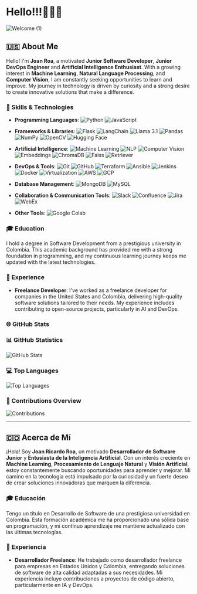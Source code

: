 # Hello!!!👋👋👋

![Welcome (1)](https://github.com/user-attachments/assets/0bea85be-af64-49d4-b5e3-2044283cc4ab)



## 🇺🇸 About Me

Hello! I'm **Joan Roa**, a motivated **Junior Software Developer**, **Junior DevOps Engineer** and **Artificial Intelligence Enthusiast**. With a growing interest in **Machine Learning**, **Natural Language Processing**, and **Computer Vision**, I am constantly seeking opportunities to learn and improve. My journey in technology is driven by curiosity and a strong desire to create innovative solutions that make a difference.

### 🔧 Skills & Technologies

- **Programming Languages**:
  ![Python](https://img.shields.io/badge/Python-3776AB?style=for-the-badge&logo=python&logoColor=white)
  ![JavaScript](https://img.shields.io/badge/JavaScript-F7DF1E?style=for-the-badge&logo=javascript&logoColor=black)

- **Frameworks & Libraries**:
  ![Flask](https://img.shields.io/badge/Flask-000000?style=for-the-badge&logo=flask&logoColor=white)
  ![LangChain](https://img.shields.io/badge/LangChain-FF5733?style=for-the-badge&logo=data:image/svg+xml;base64,...)
  ![Llama 3.1](https://img.shields.io/badge/Llama%203.1-FF5733?style=for-the-badge&logo=data:image/svg+xml;base64,...)
  ![Pandas](https://img.shields.io/badge/Pandas-150458?style=for-the-badge&logo=pandas&logoColor=white)
  ![NumPy](https://img.shields.io/badge/NumPy-013243?style=for-the-badge&logo=numpy&logoColor=white)
  ![OpenCV](https://img.shields.io/badge/OpenCV-5C3EE8?style=for-the-badge&logo=opencv&logoColor=white)
  ![Hugging Face](https://img.shields.io/badge/Hugging%20Face-FF5733?style=for-the-badge&logo=data:image/svg+xml;base64,...)
  
- **Artificial Intelligence**:
  ![Machine Learning](https://img.shields.io/badge/Machine%20Learning-0769AD?style=for-the-badge&logo=data:image/svg+xml;base64,...)
  ![NLP](https://img.shields.io/badge/NLP-00599C?style=for-the-badge&logo=data:image/svg+xml;base64,...)
  ![Computer Vision](https://img.shields.io/badge/Computer%20Vision-5C3EE8?style=for-the-badge&logo=data:image/svg+xml;base64,...)
  ![Embeddings](https://img.shields.io/badge/Embeddings-FF5733?style=for-the-badge&logo=data:image/svg+xml;base64,...)
  ![ChromaDB](https://img.shields.io/badge/ChromaDB-FF5733?style=for-the-badge&logo=data:image/svg+xml;base64,...)
  ![Faiss](https://img.shields.io/badge/Faiss-FF5733?style=for-the-badge&logo=data:image/svg+xml;base64,...)
  ![Retriever](https://img.shields.io/badge/Retriever-FF5733?style=for-the-badge&logo=data:image/svg+xml;base64,...)

- **DevOps & Tools**:
  ![Git](https://img.shields.io/badge/Git-F05032?style=for-the-badge&logo=git&logoColor=white)
  ![GitHub](https://img.shields.io/badge/GitHub-181717?style=for-the-badge&logo=github&logoColor=white)
  ![Terraform](https://img.shields.io/badge/Terraform-623CE4?style=for-the-badge&logo=terraform&logoColor=white)
  ![Ansible](https://img.shields.io/badge/Ansible-EE0000?style=for-the-badge&logo=ansible&logoColor=white)
  ![Jenkins](https://img.shields.io/badge/Jenkins-D24939?style=for-the-badge&logo=jenkins&logoColor=white)
  ![Docker](https://img.shields.io/badge/Docker-2496ED?style=for-the-badge&logo=docker&logoColor=white)
  ![Virtualization](https://img.shields.io/badge/Virtualization-FF5733?style=for-the-badge&logo=data:image/svg+xml;base64,...)
  ![AWS](https://img.shields.io/badge/AWS-232F3E?style=for-the-badge&logo=amazon-aws&logoColor=white)
  ![GCP](https://img.shields.io/badge/GCP-4285F4?style=for-the-badge&logo=google-cloud&logoColor=white)

- **Database Management**:
  ![MongoDB](https://img.shields.io/badge/MongoDB-47A248?style=for-the-badge&logo=mongodb&logoColor=white)
  ![MySQL](https://img.shields.io/badge/MySQL-4479A1?style=for-the-badge&logo=mysql&logoColor=white)

- **Collaboration & Communication Tools**:
  ![Slack](https://img.shields.io/badge/Slack-4A154B?style=for-the-badge&logo=slack&logoColor=white)
  ![Confluence](https://img.shields.io/badge/Confluence-172B4D?style=for-the-badge&logo=confluence&logoColor=white)
  ![Jira](https://img.shields.io/badge/Jira-0052CC?style=for-the-badge&logo=jira&logoColor=white)
  ![WebEx](https://img.shields.io/badge/WebEx-008CC9?style=for-the-badge&logo=webex&logoColor=white)

- **Other Tools**:
  ![Google Colab](https://img.shields.io/badge/Google%20Colab-F9AB00?style=for-the-badge&logo=google-colab&logoColor=white)

### 🎓 Education

I hold a degree in Software Development from a prestigious university in Colombia. This academic background has provided me with a strong foundation in programming, and my continuous learning journey keeps me updated with the latest technologies.

### 💼 Experience

- **Freelance Developer**: I've worked as a freelance developer for companies in the United States and Colombia, delivering high-quality software solutions tailored to their needs. My experience includes contributing to open-source projects, particularly in AI and DevOps.

### 🌐 GitHub Stats

### 📊 GitHub Statistics
![GitHub Stats](https://github-readme-stats.vercel.app/api?username=joanroamora&show_icons=true&theme=radical)

### 💻 Top Languages
![Top Languages](https://github-readme-stats.vercel.app/api/top-langs/?username=joanroamora&layout=compact&theme=radical)

### 🚀 Contributions Overview
![Contributions](https://github-readme-streak-stats.herokuapp.com/?user=joanroamora&theme=radical)

---

## 🇨🇴 Acerca de Mí

¡Hola! Soy **Joan Ricardo Roa**, un motivado **Desarrollador de Software Junior** y **Entusiasta de la Inteligencia Artificial**. Con un interés creciente en **Machine Learning**, **Procesamiento de Lenguaje Natural** y **Visión Artificial**, estoy constantemente buscando oportunidades para aprender y mejorar. Mi camino en la tecnología está impulsado por la curiosidad y un fuerte deseo de crear soluciones innovadoras que marquen la diferencia.

### 🎓 Educación

Tengo un título en Desarrollo de Software de una prestigiosa universidad en Colombia. Esta formación académica me ha proporcionado una sólida base en programación, y mi continuo aprendizaje me mantiene actualizado con las últimas tecnologías.

### 💼 Experiencia

- **Desarrollador Freelance**: He trabajado como desarrollador freelance para empresas en Estados Unidos y Colombia, entregando soluciones de software de alta calidad adaptadas a sus necesidades. Mi experiencia incluye contribuciones a proyectos de código abierto, particularmente en IA y DevOps.


